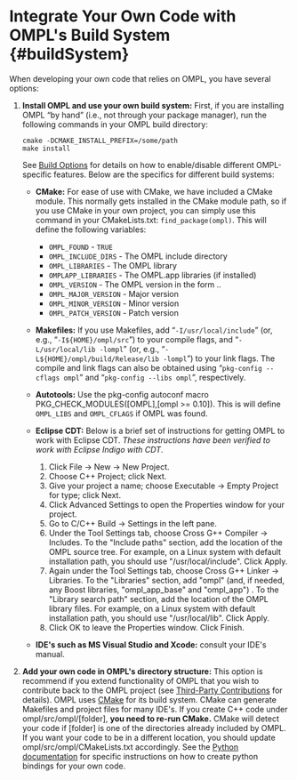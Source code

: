 # Integrate Your Own Code with OMPL's Build System {#buildSystem}

When developing your own code that relies on OMPL, you have several options:

1. __Install OMPL and use your own build system:__ First, if you are installing OMPL “by hand” (i.e., not through your package manager), run the following commands in your OMPL build directory:

       cmake -DCMAKE_INSTALL_PREFIX=/some/path
       make install

   See [Build Options](buildOptions.html) for details on how to enable/disable different OMPL-specific features. Below are the specifics for different build systems:

   - __CMake:__ For ease of use with CMake, we have included a CMake module. This normally gets installed in the CMake module path, so if you use CMake in your own project, you can simply use this command in your CMakeLists.txt: `find_package(ompl)`. This will define the following variables:

      - `OMPL_FOUND`         - `TRUE`
      - `OMPL_INCLUDE_DIRS`  - The OMPL include directory
      - `OMPL_LIBRARIES`     - The OMPL library
      - `OMPLAPP_LIBRARIES`  - The OMPL.app libraries (if installed)
      - `OMPL_VERSION`       - The OMPL version in the form <major>.<minor>.<patchlevel>
      - `OMPL_MAJOR_VERSION` - Major version
      - `OMPL_MINOR_VERSION` - Minor version
      - `OMPL_PATCH_VERSION` - Patch version

   - __Makefiles:__ If you use Makefiles, add “`-I/usr/local/include`” (or, e.g., “`-I${HOME}/ompl/src`”) to your compile flags, and “`-L/usr/local/lib -lompl`” (or, e.g., “`-L${HOME}/ompl/build/Release/lib -lompl`”) to your link flags. The compile and link flags can also be obtained using  “`pkg-config --cflags ompl`” and  “`pkg-config --libs ompl`”, respectively.
   - __Autotools:__ Use the pkg-config autoconf macro PKG_CHECK_MODULES([OMPL],[ompl >= 0.10]). This is will define `OMPL_LIBS` and `OMPL_CFLAGS` if OMPL was found.
   - __Eclipse CDT:__ Below is a brief set of instructions for getting OMPL to work with Eclipse CDT. _These instructions have been verified to work with Eclipse Indigo with CDT_.

      1. Click File -> New -> New Project.
      2. Choose C++ Project; click Next.
      3. Give your project a name; choose Executable -> Empty Project for type; click Next.
      4. Click Advanced Settings to open the Properties window for your project.
      5. Go to C/C++ Build -> Settings in the left pane.
      6. Under the Tool Settings tab, choose Cross G++ Compiler -> Includes. To the "Include paths" section, add the location of the OMPL source tree. For example, on a Linux system with default installation path, you should use "/usr/local/include". Click Apply.
      7. Again under the Tool Settings tab, choose Cross G++ Linker -> Libraries. To the "Libraries" section, add "ompl" (and, if needed, any Boost libraries, "ompl_app_base" and "ompl_app") . To the "Library search path" section, add the location of the OMPL library files. For example, on a Linux system with default installation path, you should use "/usr/local/lib". Click Apply.
      8. Click OK to leave the Properties window. Click Finish.

   - __IDE's such as MS Visual Studio and Xcode:__ consult your IDE's manual.
2. __Add your own code in OMPL's directory structure:__ This option is recommend if you extend functionality of OMPL that you wish to contribute back to the OMPL project (see [Third-Party Contributions](thirdparty.html) for details). OMPL uses [CMake](https://www.cmake.org) for its build system. CMake can generate Makefiles and project files for many IDE's. If you create C++ code under ompl/src/ompl/[folder], __you need to re-run CMake.__ CMake will detect your code if [folder] is one of the directories already included by OMPL. If you want your code to be in a different location, you should update ompl/src/ompl/CMakeLists.txt accordingly. See the [Python documentation](python.html#updating_python_bindings) for specific instructions on how to create python bindings for your own code.
